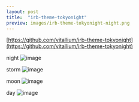 ```yaml
---
layout: post
title:  "irb-theme-tokyonight"
preview: images/irb-theme-tokyonight-night.png
---
```


[https://github.com/vitallium/irb-theme-tokyonight](https://github.com/vitallium/irb-theme-tokyonight)

night
![image](../../../images/irb-theme-tokyonight-night.png)

storm
![image](../../../images/irb-theme-tokyonight-storm.png)

moon
![image](../../../images/irb-theme-tokyonight-moon.png)

day
![image](../../../images/irb-theme-tokyonight-day.png)